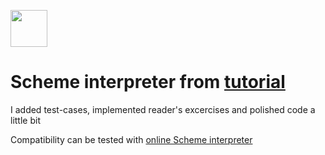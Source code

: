 <a href='http://www.recurse.com' title='Made with love at the Recurse Center'><img src='https://cloud.githubusercontent.com/assets/2883345/11322972/9e553260-910b-11e5-8de9-a5bf00c352ef.png' height='59px'/></a>

# Scheme interpreter from [tutorial](https://en.wikibooks.org/wiki/Write_Yourself_a_Scheme_in_48_Hours)

I added test-cases, implemented reader's excercises and polished code a little bit

Compatibility can be tested with [online Scheme interpreter](https://repl.it/languages/Scheme)